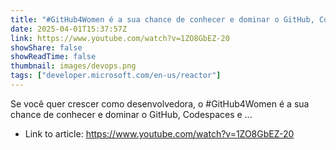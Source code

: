 ```yaml
---
title: "#GitHub4Women é a sua chance de conhecer e dominar o GitHub, Codespaces e entre outras!"
date: 2025-04-01T15:37:57Z
link: https://www.youtube.com/watch?v=1ZO8GbEZ-20
showShare: false
showReadTime: false
thumbnail: images/devops.png
tags: ["developer.microsoft.com/en-us/reactor"]
---
```

Se você quer crescer como desenvolvedora, o #GitHub4Women é a sua chance de conhecer e dominar o GitHub, Codespaces e ...

- Link to article: https://www.youtube.com/watch?v=1ZO8GbEZ-20